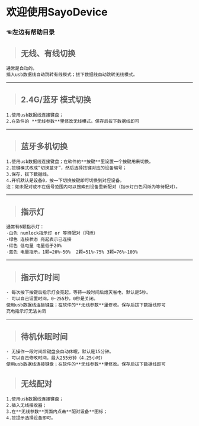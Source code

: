 # 欢迎使用SayoDevice
### ☜左边有帮助目录 <!-- {docsify-ignore} -->

> ## 无线、有线切换
    通常是自动的。  
    插入usb数据线自动跳转有线模式；拔下数据线自动跳转无线模式。  

---
> ## 2.4G/蓝牙 模式切换
    1.使用usb数据线连接键盘；  
    2.在软件的 **无线参数**里修改无线模式。保存后拔下数据线即可  

---
> ## 蓝牙多机切换
    1.使用usb数据线连接键盘；在软件的**按键**里设置一个按键用来切换。  
    2.按键模式改成“切换蓝牙”，然后选择按键对应的设备编号；  
    3.保存，拔下数据线。  
    4.开机默认是设备0，按一下切换按键即可切换到对应设备。  
    注：如未配对或不在信号范围内可以搜索到设备重新配对（指示灯白色闪烁为等待配对）。  

---
> ## 指示灯
    通常有6颗指示灯：
    ·白色 numlock指示灯 or 等待配对（闪烁）
    ·绿色 连接状态 亮起表示已连接
    ·红色 低电量 电量低于20%
    ·蓝色 电量指示，1颗=20%~50%  2颗=51%~75% 3颗=76%~100%

---
> ## 指示灯时间
    - 每次按下按键后指示灯会亮起，等待一段时间后熄灭省电，默认是5秒。
    - 可以自己设置时间，0~255秒。0秒是关闭。
    使用usb数据线连接键盘；在软件的**无线参数**里修改。保存后拔下数据线即可
    充电指示灯无法关闭

---
> ## 待机休眠时间
    - 无操作一段时间后键盘会自动休眠，默认是15分钟。
    - 可以自己修改时间，最大255分钟（4.25小时）
    使用usb数据线连接键盘；在软件的**无线参数**里修改。保存后拔下数据线即可

> ## 无线配对
    1.使用usb数据线连接键盘；  
    2.插入无线接收器； 
    3.在**无线参数**页面内点击**配对设备**图标；
    4.按提示选择设备即可。
    

